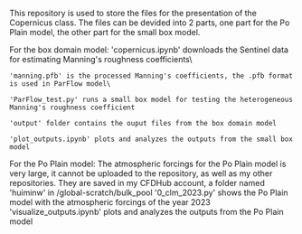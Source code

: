 This repository is used to store the files for the presentation of the Copernicus class. The files can be devided into 2 parts, one part for the Po Plain model, the other part for the small box model.

For the box domain model: 
    'copernicus.ipynb' downloads the Sentinel data for estimating Manning's roughness coefficients\
    
    'manning.pfb' is the processed Manning's coefficients, the .pfb format is used in ParFlow model\
    
    'ParFlow_test.py' runs a small box model for testing the heterogeneous Manning's roughness coefficient
    
    'output' folder contains the ouput files from the box domain model
    
    'plot_outputs.ipynb' plots and analyzes the outputs from the small box model
    
For the Po Plain model:
    The atmospheric forcings for the Po Plain model is very large, it cannot be uploaded to the repository, as well as my other repositories. They are saved in my CFDHub account, a folder named 'huiminw' in /global-scratch/bulk_pool
    '0_clm_2023.py' shows the Po Plain model with the atmospheric forcings of the year 2023
    'visualize_outputs.ipynb' plots and analyzes the outputs from the Po Plain model




